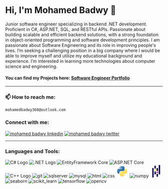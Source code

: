 <h1 align="left"> Hi, I'm Mohamed Badwy 👋 </h1>

Junior software engineer specializing in backend .NET development. Proficient in C#, ASP.NET, SQL, and RESTful APIs. Passionate about building scalable and efficient backend solutions, with a strong foundation in object-oriented programming and software development principles. I am passionate about Software Engineering and its role in improving people's lives. I’m seeking a challenging position in a big company where I would be able to improve myself and utilize my educational background and experience. I’m interested in learning more technologies about computer science and engineering.

#### You can find my Projects here:   [Software Engineer Portfolio](https://github.com/MohamedBadwy360/Software-Engineer-Portfolio)

---

### 📫 How to reach me: 
    mohamedbadwy360@outlook.com

<h3 align="left">Connect with me:</h3>
<p align="left">
<a href="https://www.linkedin.com/in/mohamedbadwy360/" target="blank"><img align="center" src="https://raw.githubusercontent.com/rahuldkjain/github-profile-readme-generator/master/src/images/icons/Social/linked-in-alt.svg" alt="mohamed badwy linkedin" height="30" width="40" /></a>
<a href="https://twitter.com/mohamedbadwy360" target="blank"><img align="center" src="https://upload.wikimedia.org/wikipedia/commons/5/53/X_logo_2023_original.svg" alt="mohamed badwy twitter" height="30" width="40" /></a>
</p>

---

<h3 align="left">Languages and Tools:</h3>

<div>
    <!-- C# -->
    <span><img src="https://user-images.githubusercontent.com/19507241/64484929-d4b1cd80-d236-11e9-8bbe-1872b473bd64.png" alt="C# Logo" width="40" height="40"/></span>
    <!-- .NET -->
    <span><img src="https://github.com/dotnet/brand/blob/main/logo/dotnet-logo.jpg?raw=true" alt=".NET Logo" width="40" height="40"/></span>
    <!-- Entity Framework -->
    <span><img src="https://github.com/campusMVP/dotnetCoreLogoPack/blob/master/Entity%20Framework%20Core/Bitmap%20RGB/Bitmap-MEDIUM_Entity-Framework-Core- 
    Logo_2colors_Square_Boxed_RGB.png?raw=true" alt="EntityFramework Core" width="40" height="40"/></span>
    <!-- ASP.NET Core -->
    <span><img src="https://github.com/campusMVP/dotnetCoreLogoPack/blob/master/ASP.NET%20Core/Bitmap%20RGB/Bitmap-MEDIUM_ASP.NET-Core- 
    Logo_2colors_Square_Boxed_RGB.png?raw=true" alt="ASP.NET Core" width="40" height="40"/></span>
    <!-- C++ -->
    <span><img src="https://raw.githubusercontent.com/isocpp/logos/master/cpp_logo.png" alt="C++ Logo" width="40" height="40"/></span>
    <!-- GIT -->
    <span><img src="https://www.vectorlogo.zone/logos/git-scm/git-scm-icon.svg" alt="git" width="40" height="40"/></span>
    <!-- SQL SERVER -->
    <span><img src="https://www.svgrepo.com/show/303229/microsoft-sql-server-logo.svg" alt="sqlserver" width="40" height="40"/></span>
    <!-- MYSQL -->
    <span><img src="https://avatars.githubusercontent.com/u/2452804?s=200&v=4" alt="mysql" width="40" height="40"/></span>
    <!-- HTML -->
    <span><img src="https://raw.githubusercontent.com/bablubambal/All_logo_and_pictures/1ac69ce5fbc389725f16f989fa53c62d6e1b4883/social%20icons/html5.svg" alt="html" 
    width="40" height="40"/></span>
    <!-- CSS -->
    <span><img src="https://raw.githubusercontent.com/bablubambal/All_logo_and_pictures/1ac69ce5fbc389725f16f989fa53c62d6e1b4883/social%20icons/css3.svg" alt="css" 
    width="40" height="40"/></span>
    <!-- Python -->
    <span><img src="https://raw.githubusercontent.com/devicons/devicon/master/icons/python/python-original.svg" alt="python" width="40" height="40"/></span>
    <!-- Numpy -->
    <span><img src="https://numpy.org/images/logo.svg" alt="numpy" width="40" height="40"/></span> 
    <!-- Pandas -->
    <span><img src="https://raw.githubusercontent.com/devicons/devicon/2ae2a900d2f041da66e950e4d48052658d850630/icons/pandas/pandas-original.svg" alt="pandas"         
    width="40" height="40"/></span>
    <!-- Seaborn -->
    <span><img src="https://seaborn.pydata.org/_images/logo-mark-lightbg.svg" alt="seaborn" width="40" height="40"/></span>
    <!-- Sickit Learn -->
    <span><img src="https://upload.wikimedia.org/wikipedia/commons/0/05/Scikit_learn_logo_small.svg" alt="scikit_learn" width="40" height="40"/><span>
    <!-- Tensor Flow-->
    <span><img src="https://www.vectorlogo.zone/logos/tensorflow/tensorflow-icon.svg" alt="tensorflow" width="40" height="40"/></span>
    <!-- OpenCV -->
    <span><img src="https://www.vectorlogo.zone/logos/opencv/opencv-icon.svg" alt="opencv" width="40" height="40"/></span>
</div>

